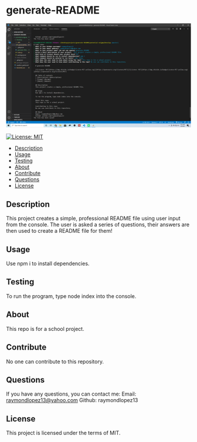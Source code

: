 # generate-README


![Photo of README application](https://github.com/raymondlopez13/generate-README/blob/master/Develop/assets/screenshot.png)

[![License: MIT](https://img.shields.io/badge/License-MIT-yellow.svg)](https://opensource.org/licenses/MIT)
- [Description](#description)
- [Usage](#uasge)
- [Testing](#testing)
- [About](#about)
- [Contribute](#contribute)
- [Questions](#questions)
- [License](#license)
## Description
This project creates a simple, professional README file using user input from the console. The user is asked a series of questions, their answers are then used to create a README file for them!
  
## Usage
Use npm i to install dependencies.

## Testing
To run the program, type node index into the console.
  
## About
This repo is for a school project. 
  
## Contribute
No one can contribute to this repository.
  
## Questions
If you have any questions, you can contact me:
Email: raymondlopez13@yahoo.com
Github: raymondlopez13

## License
This project is licensed under the terms of MIT.


